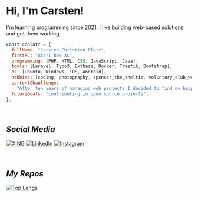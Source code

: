 # Hi, I'm Carsten!

I'm learning programming since 2021. I like building web-based solutions and get them working.

```javascript
const ccplatz = {
  fullName: "Carsten-Christian Platz",
  firstPC: "Atari 800 XL",
  programming: [PHP, HTML, CSS, JavaScript, Java],
  tools: [Laravel, Typo3, Extbase, Docker, Traefik, Bootstrap],
  os: [ubuntu, Windows, iOS, Android],
  hobbies: [coding, photography, spencer_the_sheltie, voluntary_club_work]
  currentChanllenge:
    "After ten years of managing web projects I decided to find my happiness in developing websites.",
  futureGoals: "contributing in open source projects",
};
```

<br>

## _Social Media_

[![XING](https://img.shields.io/badge/xing-%23006567.svg?style=for-the-badge&logo=xing&logoColor=white)](https://www.xing.com/profile/CarstenChristian_Platz/cv)
[![LinkedIn](https://img.shields.io/badge/linkedin-%230077B5.svg?style=for-the-badge&logo=linkedin&logoColor=white)](https://www.linkedin.com/in/carsten-christian-platz-7707aa279/)
[![Instagram](https://img.shields.io/badge/Instagram-%23E4405F.svg?style=for-the-badge&logo=Instagram&logoColor=white)](https://www.instagram.com/ccplatz/)

<br>

## _My Repos_

[![Top Langs](https://github-readme-stats.vercel.app/api/top-langs/?username=ccplatz&theme=dark&hide_border=false&no-bg=true&no-frame=true&langs_count=10)](https://github.com/anuraghazra/github-readme-stats)
